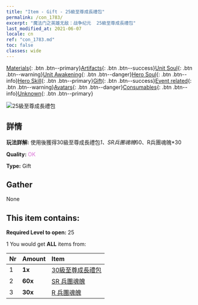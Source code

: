 ```yaml
---
title: "Item - Gift - 25級至尊成長禮包"
permalink: /con_1783/
excerpt: "魔法门之英雄无敌：战争纪元  25級至尊成長禮包"
last_modified_at: 2021-06-07
locale: cn
ref: "con_1783.md"
toc: false
classes: wide
---
```

 [Materials](/ItemsCN/){: .btn .btn--primary}[Artifacts](/ItemsCN/Artifacts/){: .btn .btn--success}[Unit Soul](/ItemsCN/UnitSoul/){: .btn .btn--warning}[Unit Awakening](/ItemsCN/UnitAwakening/){: .btn .btn--danger}[Hero Soul](/ItemsCN/HeroSoul/){: .btn .btn--info}[Hero Skill](/ItemsCN/HeroSkill/){: .btn .btn--primary}[Gift](/ItemsCN/Gift/){: .btn .btn--success}[Event related](/ItemsCN/Events/){: .btn .btn--warning}[Avatars](/ItemsCN/Avatars/){: .btn .btn--danger}[Consumables](/ItemsCN/Consumables/){: .btn .btn--info}[Unknown](/ItemsCN/Unknown/){: .btn .btn--primary}

 ![25級至尊成長禮包](/images/t/i_907221.png)

## 詳情
 **玩法詳解:** 使用後獲得30級至尊成長禮包*1、SR兵團魂魄*60、R兵團魂魄*30

 **Quality:** <span style="color: #DA70D6">OK</span>

 **Type:** Gift

## Gather

  None

## This item contains:

 **Required Level to open:** 25

 1 You would get **ALL** items  from:

  | Nr | Amount |     Item    |
  |:---|:-------|:------------|
  | 1 |  **1x** | [30級至尊成長禮包](/cn/Items/con_1784/) |  | 
  | 2 |  **60x** | [SR 兵團魂魄](/cn/Items/con_534/) |  | 
  | 3 |  **30x** | [R 兵團魂魄](/cn/Items/con_533/) |  | 
